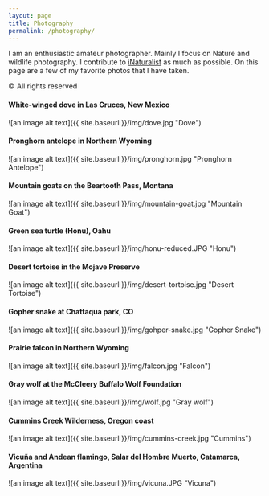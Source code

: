```yaml
---
layout: page
title: Photography
permalink: /photography/
---
```

I am an enthusiastic amateur photographer. Mainly I focus on Nature and wildlife photography.
I contribute to [iNaturalist](https://www.inaturalist.org/observations?user_id=lukewheeler) as much as possible. 
On this page are a few of my favorite photos that I have taken. 

&copy; All rights reserved

#### White-winged dove in Las Cruces, New Mexico
![an image alt text]({{ site.baseurl }}/img/dove.jpg "Dove")

#### Pronghorn antelope in Northern Wyoming
![an image alt text]({{ site.baseurl }}/img/pronghorn.jpg "Pronghorn Antelope")

#### Mountain goats on the Beartooth Pass, Montana
![an image alt text]({{ site.baseurl }}/img/mountain-goat.jpg "Mountain Goat")

#### Green sea turtle (Honu), Oahu
![an image alt text]({{ site.baseurl }}/img/honu-reduced.JPG "Honu")

#### Desert tortoise in the Mojave Preserve
![an image alt text]({{ site.baseurl }}/img/desert-tortoise.jpg "Desert Tortoise")

#### Gopher snake at Chattaqua park, CO
![an image alt text]({{ site.baseurl }}/img/gohper-snake.jpg "Gopher Snake")

#### Prairie falcon in Northern Wyoming
![an image alt text]({{ site.baseurl }}/img/falcon.jpg "Falcon")

#### Gray wolf at the McCleery Buffalo Wolf Foundation
![an image alt text]({{ site.baseurl }}/img/wolf.jpg "Gray wolf")

#### Cummins Creek Wilderness, Oregon coast
![an image alt text]({{ site.baseurl }}/img/cummins-creek.jpg "Cummins")

#### Vicuña and Andean flamingo, Salar del Hombre Muerto, Catamarca, Argentina
![an image alt text]({{ site.baseurl }}/img/vicuna.JPG "Vicuna")

